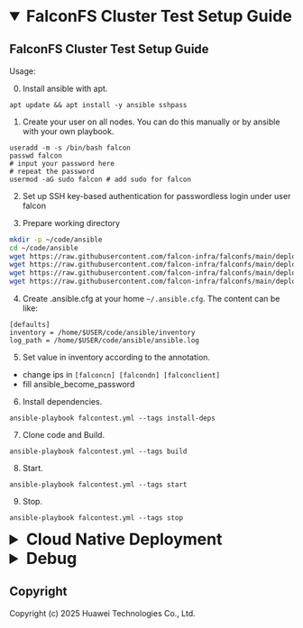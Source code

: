 <details open>
  <summary style="font-size: 2em; font-weight: bold"> FalconFS Cluster Test Setup Guide</summary>

## FalconFS Cluster Test Setup Guide

Usage:

0. Install ansible with apt.

```
apt update && apt install -y ansible sshpass
```

1. Create your user on all nodes. You can do this manually or by ansible with your own playbook.


```
useradd -m -s /bin/bash falcon
passwd falcon
# input your password here
# repeat the password
usermod -aG sudo falcon # add sudo for falcon
```

2. Set up SSH key-based authentication for passwordless login under user falcon

3. Prepare working directory

```bash
mkdir -p ~/code/ansible
cd ~/code/ansible
wget https://raw.githubusercontent.com/falcon-infra/falconfs/main/deploy/ansible/inventory
wget https://raw.githubusercontent.com/falcon-infra/falconfs/main/deploy/ansible/falcontest.yml
wget https://raw.githubusercontent.com/falcon-infra/falconfs/main/deploy/ansible/install-ubuntu24.04.sh
wget https://raw.githubusercontent.com/falcon-infra/falconfs/main/deploy/ansible/install-ubuntu22.04.sh # if ubuntu22.04
```

4. Create .ansible.cfg at your home `~/.ansible.cfg`. The content can be like:

```
[defaults]
inventory = /home/$USER/code/ansible/inventory
log_path = /home/$USER/code/ansible/ansible.log
```

5. Set value in inventory according to the annotation.

- change ips in `[falconcn] [falcondn] [falconclient]`
- fill ansible_become_password

6. Install dependencies.

```
ansible-playbook falcontest.yml --tags install-deps
```

7. Clone code and Build.

```
ansible-playbook falcontest.yml --tags build
```

8. Start.

```
ansible-playbook falcontest.yml --tags start
```

9. Stop.

```
ansible-playbook falcontest.yml --tags stop
```
</details>

<details>
  <summary style="font-size: 2em; font-weight: bold"> Cloud Native Deployment</summary>

## Cloud Native Deployment
**Requirement**:

FalconFS needs at least 3 nodes in K8S environment.

-----

Usage:

0. Install ```jq``` and ```yq```
```bash
apt update && apt -y install jq yq
```
1. Set values in ```$FALCON_PATH/cloud_native/deployment_script/node.json```
- change nodes name in ```[nodes]``` to deploy the corresponding modules. **Important:**
The number of ```[zk]``` should be 3, the number of ```[cn]``` should be 3-5, the number of ```[dn]``` should be larger than 3.

- change the ```[images]``` of each module. **We have provided images in the json**

- change the ```[hostpath]``` of each module.

2. Prepare the environment
```bash
bash $FALCON_PATH/cloud_native/deployment_script/prepare.sh
```

3. Modify the ```[PVC]``` setting in ```$FALCON_PATH/cloud_native/deployment_script/zk.yaml```

4. Set up FalconFS
- Set up configmap
```bash
kubectl apply -f configmap.yaml
```

- Set up zookeeper
```bash
kubectl apply -f zk.yaml # ensure zookeeper is ready
```

- Set up FalconFS CN
```bash
kubectl apply -f cn.yaml
```

- Set up FalconFS DN
```bash
kubectl apply -f dn.yaml
```

- Set up FalconFS Store
```bash
kubectl apply -f store.yaml
```
## Docker Image Build
If you need to build the docker images, you can follow:

1. Compile FalconFS

suppose at the `~/code` dir
``` bash
git clone https://github.com/falcon-infra/falconfs.git
cd falconfs
git submodule update --init --recursive # submodule update postresql
./patches/apply.sh

docker run -it --privileged --rm -v `pwd`/..:/root/code -w /root/code/falconfs ghcr.io/falcon-infra/falcon-dockerbuild:0.1.1 /bin/bash

bash cloud_native/docker_build/docker_build.sh
dockerd &
```

2. Build FalconFS images
The dockerfile in the path ```cd cloud_native/docker_build/```

- build the CN image
```
cd cn
docker build -t falcon-cn .
```

- build the DN image
```
cd dn
docker build -t falcon-dn .
```

- build the store iamge
```
cd store
docker build -t falcon-store .
```

3. Push images to docker registry
```
docker tag falcon-cn [falcon-cn url]
docker tag falcon-dn [falcon-dn url]
docker tag falcon-store [falcon-store url]

docker push [falcon-cn url]
docker push [falcon-dn url]
docker push [falcon-store url]
```

4. Clean the workspace
```bash
bash clean.sh
```
</details>

<details>
  <summary style="font-size: 2em; font-weight: bold"> Debug </summary>

## Debug

### build and start FalconFS in the docker

> **⚠️ Warning**  
> This only for debug mode, do not use no_root_check.patch in production!

no root check debug, suppose at the `~/code` dir
``` bash
docker run --privileged -d -it --name falcon-dev -v `pwd`:/root/code -w /root/code/falconfs ghcr.io/falcon-infra/falconfs-dev:0.1.1
docker exec -it --detach-keys="ctrl-z,z" falcon-dev /bin/zsh
git -C third_party/postgres apply ../../patches/no_root_check.patch
./build.sh clean
./build.sh build --debug && ./build.sh install
source deploy/falcon_env.sh
./deploy/falcon_start.sh
```

### debug falcon meta server

- first login to cn: `psql -d postgres -p $cnport`
- when in the pg cli
``` bash
select pg_backend_pid(); # to get pid, then use gdb to attach the pid
SELECT falcon_plain_mkdir('/test'); # to trigger mkdir meta operation
```

### run some test and stop

``` bash
./.github/workflows/smoke_test.sh /tmp/falcon_mnt
./deploy/falcon_stop.sh
```
</details>

## Copyright
Copyright (c) 2025 Huawei Technologies Co., Ltd.